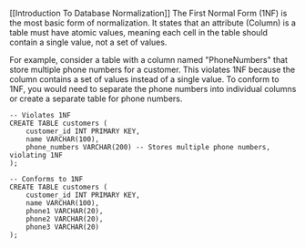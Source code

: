 [[Introduction To Database Normalization]]
The First Normal Form (1NF) is the most basic form of normalization. It states that an attribute (Column) is a table must have atomic values, meaning each cell in the table should contain a single value, not a set of values.

For example, consider a table with a column named "PhoneNumbers" that store multiple phone numbers for a customer. This violates 1NF because the column contains a set of values instead of a single value. To conform to 1NF, you would need to separate the phone numbers into individual columns or create a separate table for phone numbers.

```
-- Violates 1NF
CREATE TABLE customers (
    customer_id INT PRIMARY KEY,
    name VARCHAR(100),
    phone_numbers VARCHAR(200) -- Stores multiple phone numbers, violating 1NF
);

-- Conforms to 1NF
CREATE TABLE customers (
    customer_id INT PRIMARY KEY,
    name VARCHAR(100),
    phone1 VARCHAR(20),
    phone2 VARCHAR(20),
    phone3 VARCHAR(20)
);
```